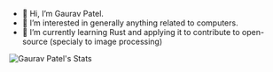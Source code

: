 - 👋 Hi, I’m Gaurav Patel.
- 👀 I’m interested in generally anything related to computers.
- 🌱 I’m currently learning Rust and applying it to contribute to open-source (specialy to image processing)

![Gaurav Patel's Stats](https://github-readme-stats.vercel.app/api?username=gp-97&theme=black-white)

<!---
gp-97/gp-97 is a ✨ special ✨ repository because its `README.md` (this file) appears on your GitHub profile.
You can click the Preview link to take a look at your changes.
--->
